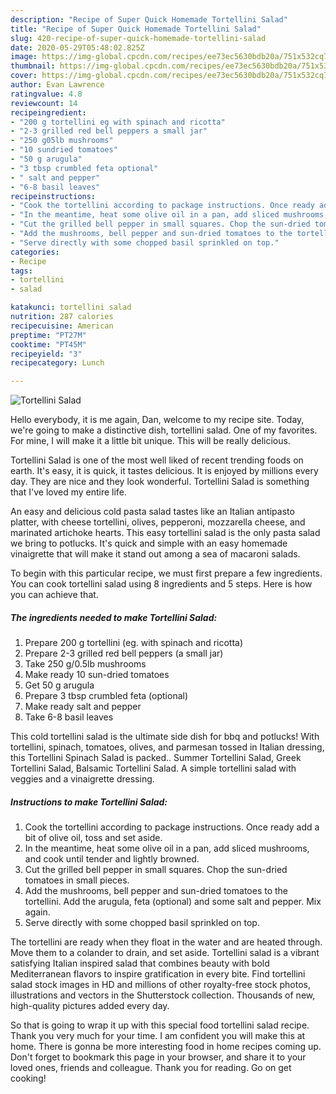 ```yaml
---
description: "Recipe of Super Quick Homemade Tortellini Salad"
title: "Recipe of Super Quick Homemade Tortellini Salad"
slug: 420-recipe-of-super-quick-homemade-tortellini-salad
date: 2020-05-29T05:48:02.825Z
image: https://img-global.cpcdn.com/recipes/ee73ec5630bdb20a/751x532cq70/tortellini-salad-recipe-main-photo.jpg
thumbnail: https://img-global.cpcdn.com/recipes/ee73ec5630bdb20a/751x532cq70/tortellini-salad-recipe-main-photo.jpg
cover: https://img-global.cpcdn.com/recipes/ee73ec5630bdb20a/751x532cq70/tortellini-salad-recipe-main-photo.jpg
author: Evan Lawrence
ratingvalue: 4.8
reviewcount: 14
recipeingredient:
- "200 g tortellini eg with spinach and ricotta"
- "2-3 grilled red bell peppers a small jar"
- "250 g05lb mushrooms"
- "10 sundried tomatoes"
- "50 g arugula"
- "3 tbsp crumbled feta optional"
- " salt and pepper"
- "6-8 basil leaves"
recipeinstructions:
- "Cook the tortellini according to package instructions. Once ready add a bit of olive oil, toss and set aside."
- "In the meantime, heat some olive oil in a pan, add sliced mushrooms, and cook until tender and lightly browned."
- "Cut the grilled bell pepper in small squares. Chop the sun-dried tomatoes in small pieces."
- "Add the mushrooms, bell pepper and sun-dried tomatoes to the tortellini. Add the arugula, feta (optional) and some salt and pepper. Mix again."
- "Serve directly with some chopped basil sprinkled on top."
categories:
- Recipe
tags:
- tortellini
- salad

katakunci: tortellini salad 
nutrition: 287 calories
recipecuisine: American
preptime: "PT27M"
cooktime: "PT45M"
recipeyield: "3"
recipecategory: Lunch

---
```



![Tortellini Salad](https://img-global.cpcdn.com/recipes/ee73ec5630bdb20a/751x532cq70/tortellini-salad-recipe-main-photo.jpg)

Hello everybody, it is me again, Dan, welcome to my recipe site. Today, we're going to make a distinctive dish, tortellini salad. One of my favorites. For mine, I will make it a little bit unique. This will be really delicious.

Tortellini Salad is one of the most well liked of recent trending foods on earth. It's easy, it is quick, it tastes delicious. It is enjoyed by millions every day. They are nice and they look wonderful. Tortellini Salad is something that I've loved my entire life.

An easy and delicious cold pasta salad tastes like an Italian antipasto platter, with cheese tortellini, olives, pepperoni, mozzarella cheese, and marinated artichoke hearts. This easy tortellini salad is the only pasta salad we bring to potlucks. It&#39;s quick and simple with an easy homemade vinaigrette that will make it stand out among a sea of macaroni salads.


To begin with this particular recipe, we must first prepare a few ingredients. You can cook tortellini salad using 8 ingredients and 5 steps. Here is how you can achieve that.

<!--inarticleads1-->

##### The ingredients needed to make Tortellini Salad:

1. Prepare 200 g tortellini (eg. with spinach and ricotta)
1. Prepare 2-3 grilled red bell peppers (a small jar)
1. Take 250 g/0.5lb mushrooms
1. Make ready 10 sun-dried tomatoes
1. Get 50 g arugula
1. Prepare 3 tbsp crumbled feta (optional)
1. Make ready  salt and pepper
1. Take 6-8 basil leaves


This cold tortellini salad is the ultimate side dish for bbq and potlucks! With tortellini, spinach, tomatoes, olives, and parmesan tossed in Italian dressing, this Tortellini Spinach Salad is packed.. Summer Tortellini Salad, Greek Tortellini Salad, Balsamic Tortellini Salad. A simple tortellini salad with veggies and a vinaigrette dressing. 

<!--inarticleads2-->

##### Instructions to make Tortellini Salad:

1. Cook the tortellini according to package instructions. Once ready add a bit of olive oil, toss and set aside.
1. In the meantime, heat some olive oil in a pan, add sliced mushrooms, and cook until tender and lightly browned.
1. Cut the grilled bell pepper in small squares. Chop the sun-dried tomatoes in small pieces.
1. Add the mushrooms, bell pepper and sun-dried tomatoes to the tortellini. Add the arugula, feta (optional) and some salt and pepper. Mix again.
1. Serve directly with some chopped basil sprinkled on top.


The tortellini are ready when they float in the water and are heated through. Move them to a colander to drain, and set aside. Tortellini salad is a vibrant satisfying Italian inspired salad that combines beauty with bold Mediterranean flavors to inspire gratification in every bite. Find tortellini salad stock images in HD and millions of other royalty-free stock photos, illustrations and vectors in the Shutterstock collection. Thousands of new, high-quality pictures added every day. 

So that is going to wrap it up with this special food tortellini salad recipe. Thank you very much for your time. I am confident you will make this at home. There is gonna be more interesting food in home recipes coming up. Don't forget to bookmark this page in your browser, and share it to your loved ones, friends and colleague. Thank you for reading. Go on get cooking!
